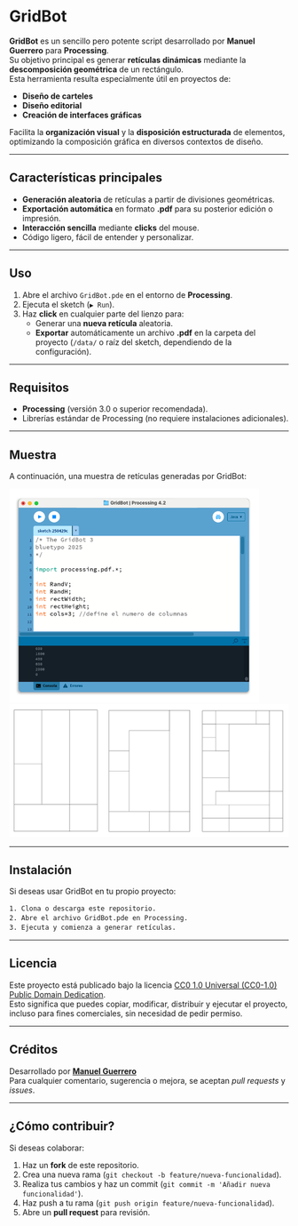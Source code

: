 # GridBot

**GridBot** es un sencillo pero potente script desarrollado por **Manuel Guerrero** para **Processing**.  
Su objetivo principal es generar **retículas dinámicas** mediante la **descomposición geométrica** de un rectángulo.  
Esta herramienta resulta especialmente útil en proyectos de:

- **Diseño de carteles**
- **Diseño editorial**
- **Creación de interfaces gráficas**

Facilita la **organización visual** y la **disposición estructurada** de elementos, optimizando la composición gráfica en diversos contextos de diseño.

---

## Características principales

- **Generación aleatoria** de retículas a partir de divisiones geométricas.
- **Exportación automática** en formato **.pdf** para su posterior edición o impresión.
- **Interacción sencilla** mediante **clicks** del mouse.
- Código ligero, fácil de entender y personalizar.

---

## Uso

1. Abre el archivo `GridBot.pde` en el entorno de **Processing**.
2. Ejecuta el sketch (`▶️ Run`).
3. Haz **click** en cualquier parte del lienzo para:
   - Generar una **nueva retícula** aleatoria.
   - **Exportar** automáticamente un archivo **.pdf** en la carpeta del proyecto (`/data/` o raíz del sketch, dependiendo de la configuración).

---

## Requisitos

- **Processing** (versión 3.0 o superior recomendada).
- Librerías estándar de Processing (no requiere instalaciones adicionales).

---

## Muestra

A continuación, una muestra de retículas generadas por GridBot:

<img src="assets/gridbot001.png" alt="Vista previa de GridBot" width="450">
<img src="assets/gridbot002.png" alt="Retículas de GridBot">

---

## Instalación

Si deseas usar GridBot en tu propio proyecto:

```bash
1. Clona o descarga este repositorio.
2. Abre el archivo GridBot.pde en Processing.
3. Ejecuta y comienza a generar retículas.
```

---

## Licencia

Este proyecto está publicado bajo la licencia [CC0 1.0 Universal (CC0-1.0) Public Domain Dedication](LICENSE).  
Esto significa que puedes copiar, modificar, distribuir y ejecutar el proyecto, incluso para fines comerciales, sin necesidad de pedir permiso.

---

## Créditos

Desarrollado por [**Manuel Guerrero**](https://github.com/bluetypo)  
Para cualquier comentario, sugerencia o mejora, se aceptan *pull requests* y *issues*.

---

## ¿Cómo contribuir?

Si deseas colaborar:

1. Haz un **fork** de este repositorio.
2. Crea una nueva rama (`git checkout -b feature/nueva-funcionalidad`).
3. Realiza tus cambios y haz un commit (`git commit -m 'Añadir nueva funcionalidad'`).
4. Haz push a tu rama (`git push origin feature/nueva-funcionalidad`).
5. Abre un **pull request** para revisión.
